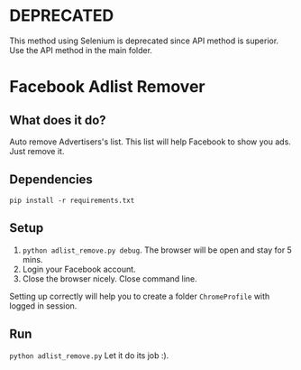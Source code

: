 # DEPRECATED

This method using Selenium is deprecated since API method is superior. Use the API method in the main folder.

# Facebook Adlist Remover
## What does it do?
Auto remove Advertisers's list. This list will help Facebook to show you ads. Just remove it.
## Dependencies
`pip install -r requirements.txt`

## Setup
1. `python adlist_remove.py debug`. The browser will be open and stay for 5 mins.
2. Login your Facebook account.
3. Close the browser nicely. Close command line.

Setting up correctly will help you to create a folder `ChromeProfile` with logged in session.

## Run
`python adlist_remove.py`
Let it do its job :).
